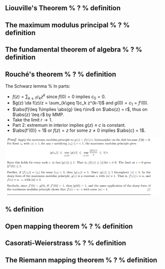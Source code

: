 Liouville's Theorem
%
?
%
definition
---


The maximum modulus principal
%
?
%
definition
---

The fundamental theorem of algebra
%
?
%
definition
---


Rouché's theorem
%
?
%
definition
---

The Schwarz lemma
%
In parts:

- $f(z) = \sum_{k\geq 1}c_k z^k$ since $f(0) = 0$ implies $c_0 = 0$.
- $g(z) \da f(z)/z = \sum_{k\geq 1}c_k z^{k-1}$ and $g(0) = c_1 = f'(0)$.
- $\abs{f}\leq 1\implies \abs{g} \leq r\inv$ on $\abs{z} = r$, thus on $\abs{z} \leq r$ by MMP.
- Take the limit $r\to 1$.
- Part 2: extremum in interior implies $g(z) \equiv c$ is constant.
- $\abs{f'(0)} = 1$ or $f(z) = z$ for some $z\neq 0$ implies $\abs{c} = 1$.


![](figures/2022-01-02_23-12-02.png)

%
definition
---

Open mapping theorem
%
?
%
definition
---


Casorati-Weierstrass
%
?
%
definition
---


The Riemann mapping theorem
%
?
%
definition
---
